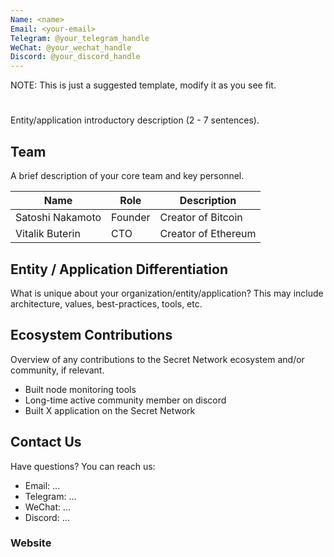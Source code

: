 ```yaml
---
Name: <name>
Email: <your-email>
Telegram: @your_telegram_handle
WeChat: @your_wechat_handle
Discord: @your_discord_handle
---
```


NOTE: This is just a suggested template, modify it as you see fit.

# <name>

Entity/application introductory description (2 - 7 sentences). 

## Team

A brief description of your core team and key personnel.

| Name             | Role    | Description                  |
| ---------------  | ------- | ---------------------------- |
| Satoshi Nakamoto | Founder | Creator of Bitcoin           |
| Vitalik Buterin  | CTO     | Creator of Ethereum          |

## Entity / Application Differentiation

What is unique about your organization/entity/application? This may include architecture, values, best-practices, tools, etc. 

## Ecosystem Contributions

Overview of any contributions to the Secret Network ecosystem and/or community, if relevant.

- Built node monitoring tools
- Long-time active community member on discord
- Built X application on the Secret Network

## Contact Us

Have questions? You can reach us:

- Email: ...
- Telegram: ...
- WeChat: ...
- Discord: ...

### Website

<your-website>
<your-website-direct-link-to-nucypher-page>


